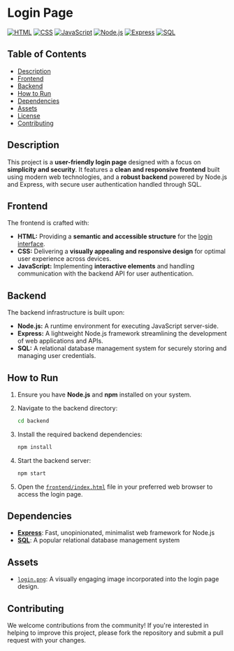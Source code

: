 # Login Page

[![HTML](https://img.shields.io/badge/HTML5-E34F26?style=flat&logo=html5&logoColor=white)](https://www.w3.org/TR/html52/)
[![CSS](https://img.shields.io/badge/CSS3-1572B6?style=flat&logo=css3&logoColor=white)](https://www.w3.org/TR/css-syntax-3/)
[![JavaScript](https://img.shields.io/badge/JavaScript-F7DF1E?style=flat&logo=javascript&logoColor=black)](https://www.ecma-international.org/publications-and-standards/standards/ecma-262/)
[![Node.js](https://img.shields.io/badge/Node.js-339933?style=flat&logo=node.js&logoColor=white)](https://nodejs.org/en/)
[![Express](https://img.shields.io/badge/Express.js-000000?style=flat&logo=express&logoColor=white)](https://expressjs.com/)
[![SQL](https://img.shields.io/badge/MySQL-4479A1?style=flat&logo=mysql&logoColor=white)](https://www.mysql.com/)

## Table of Contents

*   [Description](#description)
*   [Frontend](#frontend)
*   [Backend](#backend)
*   [How to Run](#how-to-run)
*   [Dependencies](#dependencies)
*   [Assets](#assets)
*   [License](#license)
*   [Contributing](#contributing)

## Description

This project is a **user-friendly login page** designed with a focus on **simplicity and security**. It features a **clean and responsive frontend** built using modern web technologies, and a **robust backend** powered by Node.js and Express, with secure user authentication handled through SQL.

## Frontend

The frontend is crafted with:

*   **HTML:** Providing a **semantic and accessible structure** for the [login interface](frontend/index.html).
*   **CSS:** Delivering a **visually appealing and responsive design** for optimal user experience across devices.
*   **JavaScript:** Implementing **interactive elements** and handling communication with the backend API for user authentication.

## Backend

The backend infrastructure is built upon:

*   **Node.js:** A runtime environment for executing JavaScript server-side.
*   **Express:** A lightweight Node.js framework streamlining the development of web applications and APIs.
*   **SQL:** A relational database management system for securely storing and managing user credentials.

## How to Run

1.  Ensure you have **Node.js** and **npm** installed on your system.
2.  Navigate to the backend directory:

    ```bash
    cd backend
    ```
3.  Install the required backend dependencies:

    ```bash
    npm install
    ```
4.  Start the backend server:

    ```bash
    npm start
    ```
5.  Open the [`frontend/index.html`](frontend/index.html) file in your preferred web browser to access the login page.

## Dependencies

*   [**Express**](https://expressjs.com/): Fast, unopinionated, minimalist web framework for Node.js
*   [**SQL**](https://www.mysql.com/): A popular relational database management system

## Assets

*   [`login.png`](frontend/assets/login.png): A visually engaging image incorporated into the login page design.



## Contributing

We welcome contributions from the community! If you're interested in helping to improve this project, please fork the repository and submit a pull request with your changes.
